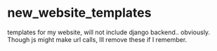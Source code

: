 # new_website_templates
templates for my website, will not include django backend.. obviously. Though js might make url calls, Ill remove these if I remember. 
